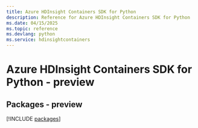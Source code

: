 ```yaml
---
title: Azure HDInsight Containers SDK for Python
description: Reference for Azure HDInsight Containers SDK for Python
ms.date: 04/15/2025
ms.topic: reference
ms.devlang: python
ms.service: hdinsightcontainers
---
```

# Azure HDInsight Containers SDK for Python - preview
## Packages - preview
[!INCLUDE [packages](hdinsight-containers-index.md)]